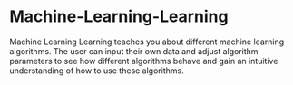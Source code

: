 # Machine-Learning-Learning

Machine Learning Learning teaches you about different machine learning algorithms. 
The user can input their own data and adjust algorithm parameters to see how different algorithms
behave and gain an intuitive understanding of how to use these algorithms.